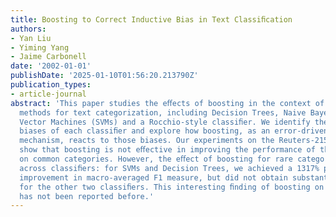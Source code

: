 ```yaml
---
title: Boosting to Correct Inductive Bias in Text Classiﬁcation
authors:
- Yan Liu
- Yiming Yang
- Jaime Carbonell
date: '2002-01-01'
publishDate: '2025-01-10T01:56:20.213790Z'
publication_types:
- article-journal
abstract: 'This paper studies the eﬀects of boosting in the context of diﬀerent classiﬁcation
  methods for text categorization, including Decision Trees, Naive Bayes, Support
  Vector Machines (SVMs) and a Rocchio-style classiﬁer. We identify the inductive
  biases of each classiﬁer and explore how boosting, as an error-driven resampling
  mechanism, reacts to those biases. Our experiments on the Reuters-21578 benchmark
  show that boosting is not eﬀective in improving the performance of the base classiﬁers
  on common categories. However, the eﬀect of boosting for rare categories varies
  across classiﬁers: for SVMs and Decision Trees, we achieved a 1317% performance
  improvement in macro-averaged F1 measure, but did not obtain substantial improvement
  for the other two classiﬁers. This interesting ﬁnding of boosting on rare categories
  has not been reported before.'
---
```

